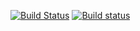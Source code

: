 [![Build Status](https://travis-ci.com/Skvortsovvv/homework_lab06.svg?branch=master)](https://travis-ci.com/Skvortsovvv/homework_lab06)
[![Build status](https://ci.appveyor.com/api/projects/status/k9d0xd4cti583f2j?svg=true)](https://ci.appveyor.com/project/Skvortsovvv/homework-lab06)
